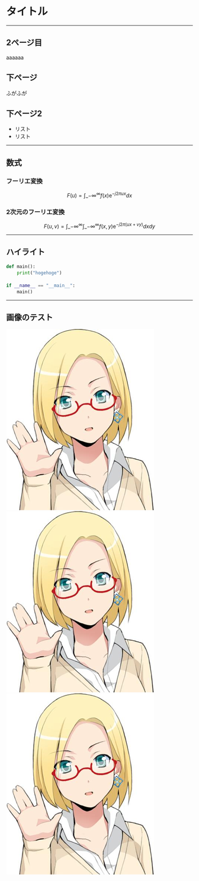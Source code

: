 # タイトル

---

## 2ページ目

aaaaaa

>>>

## 下ページ
ふがふが

>>>

## 下ページ2
- リスト
- リスト

---

## 数式
### フーリエ変換
$$
F(u) = \int\_{-\infty}^{\infty} f(x)\mathrm{e}^{-j2\pi ux}dx
$$

### 2次元のフーリエ変換
$$
F(u,v) = \int\_{-\infty}^{\infty} \int\_{-\infty}^{\infty} f(x,y)\mathrm{e}^{-j2\pi (ux + vy )}dxdy
$$

---

## ハイライト

```python
def main():
	print("hogehoge")
	
if __name__ == "__main__":
	main()
```  

---

## 画像のテスト
![クラウディアさん](img/claudia.jpg)
<img src="img/claudia.jpg">
<img src="claudia.jpg">




